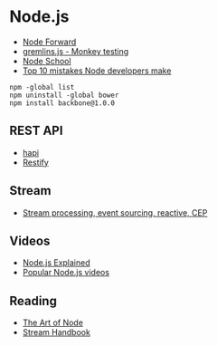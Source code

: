 # Node.js

* [Node Forward](http://nodeforward.org/)
* [gremlins.js - Monkey testing](https://github.com/marmelab/gremlins.js)
* [Node School](http://nodeschool.io/)
* [Top 10 mistakes Node developers make](https://www.airpair.com/node.js/posts/top-10-mistakes-node-developers-make)

```
npm -global list
npm uninstall -global bower
npm install backbone@1.0.0
```

## REST API

* [hapi](http://hapijs.com/)
* [Restify](http://mcavage.me/node-restify/)

## Stream

* [Stream processing, event sourcing, reactive, CEP](http://blog.confluent.io/2015/01/29/making-sense-of-stream-processing/)

## Videos

* [Node.js Explained](https://www.youtube.com/watch?v=L0pjVcIsU6A)
* [Popular Node.js videos](https://www.youtube.com/watch?v=L0pjVcIsU6A&list=PLzcWWgym9opPQjnjDd_5YRofkuoIeEcAJ&__hstc=156224036.ce3710911246da0c4b788ec512fe30e1.1420537088027.1420537088027.1420537088027.1&__hssc=156224036.1.1420537088027&__hsfp=3461592922)

## Reading

* [The Art of Node](https://github.com/maxogden/art-of-node)
* [Stream Handbook](https://github.com/substack/stream-handbook)